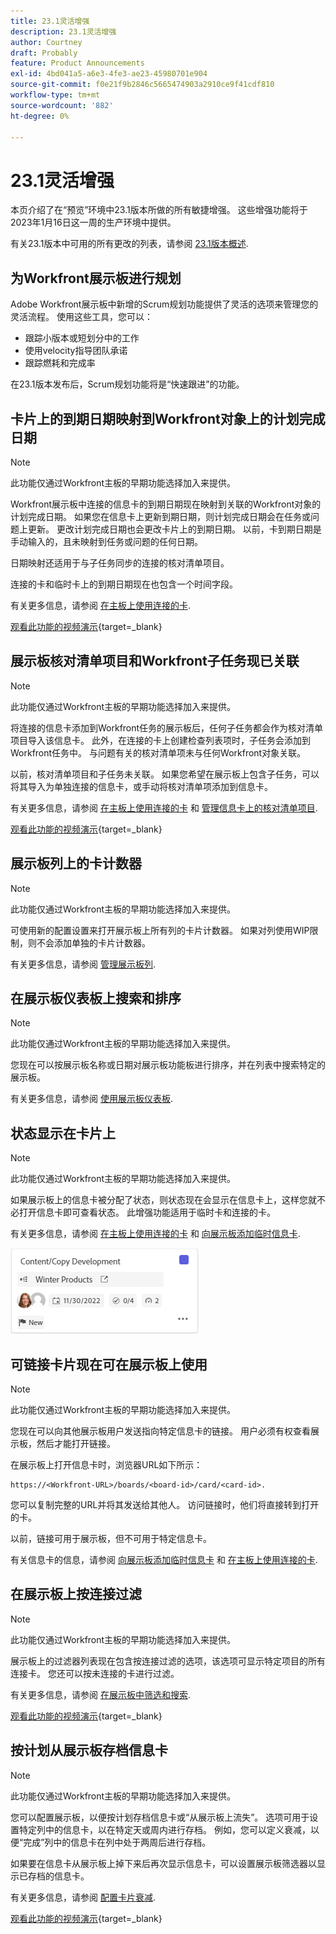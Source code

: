 ```yaml
---
title: 23.1灵活增强
description: 23.1灵活增强
author: Courtney
draft: Probably
feature: Product Announcements
exl-id: 4bd041a5-a6e3-4fe3-ae23-45980701e904
source-git-commit: f0e21f9b2846c5665474903a2910ce9f41cdf810
workflow-type: tm+mt
source-wordcount: '882'
ht-degree: 0%

---
```


# 23.1灵活增强

本页介绍了在“预览”环境中23.1版本所做的所有敏捷增强。 这些增强功能将于2023年1月16日这一周的生产环境中提供。

有关23.1版本中可用的所有更改的列表，请参阅 [23.1版本概述](/help/quicksilver/product-announcements/product-releases/23.1-release-activity/23-1-release-overview.md).

## 为Workfront展示板进行规划

Adobe Workfront展示板中新增的Scrum规划功能提供了灵活的选项来管理您的灵活流程。 使用这些工具，您可以：

* 跟踪小版本或短划分中的工作
* 使用velocity指导团队承诺
* 跟踪燃耗和完成率

在23.1版本发布后，Scrum规划功能将是“快速跟进”的功能。

## 卡片上的到期日期映射到Workfront对象上的计划完成日期

>[!NOTE]
>
>此功能仅通过Workfront主板的早期功能选择加入来提供。

Workfront展示板中连接的信息卡的到期日期现在映射到关联的Workfront对象的计划完成日期。 如果您在信息卡上更新到期日期，则计划完成日期会在任务或问题上更新。 更改计划完成日期也会更改卡片上的到期日期。 以前，卡到期日期是手动输入的，且未映射到任务或问题的任何日期。

日期映射还适用于与子任务同步的连接的核对清单项目。

连接的卡和临时卡上的到期日期现在也包含一个时间字段。

有关更多信息，请参阅 [在主板上使用连接的卡](/help/quicksilver/agile/get-started-with-boards/connected-cards.md).

[观看此功能的视频演示](https://video.tv.adobe.com/v/3411952/){target=_blank}

## 展示板核对清单项目和Workfront子任务现已关联

>[!NOTE]
>
>此功能仅通过Workfront主板的早期功能选择加入来提供。

将连接的信息卡添加到Workfront任务的展示板后，任何子任务都会作为核对清单项目导入该信息卡。 此外，在连接的卡上创建检查列表项时，子任务会添加到Workfront任务中。 与问题有关的核对清单项未与任何Workfront对象关联。

以前，核对清单项目和子任务未关联。 如果您希望在展示板上包含子任务，可以将其导入为单独连接的信息卡，或手动将核对清单项添加到信息卡。

有关更多信息，请参阅 [在主板上使用连接的卡](/help/quicksilver/agile/get-started-with-boards/connected-cards.md) 和 [管理信息卡上的核对清单项目](/help/quicksilver/agile/get-started-with-boards/manage-checklist-items.md).

[观看此功能的视频演示](https://video.tv.adobe.com/v/3411951/){target=_blank}

## 展示板列上的卡计数器

>[!NOTE]
>
>此功能仅通过Workfront主板的早期功能选择加入来提供。

可使用新的配置设置来打开展示板上所有列的卡片计数器。 如果对列使用WIP限制，则不会添加单独的卡片计数器。

有关更多信息，请参阅 [管理展示板列](/help/quicksilver/agile/get-started-with-boards/manage-board-columns.md).

## 在展示板仪表板上搜索和排序

>[!NOTE]
>
>此功能仅通过Workfront主板的早期功能选择加入来提供。

您现在可以按展示板名称或日期对展示板功能板进行排序，并在列表中搜索特定的展示板。

有关更多信息，请参阅 [使用展示板仪表板](/help/quicksilver/agile/get-started-with-boards/use-boards-page.md).

## 状态显示在卡片上

>[!NOTE]
>
>此功能仅通过Workfront主板的早期功能选择加入来提供。

如果展示板上的信息卡被分配了状态，则状态现在会显示在信息卡上，这样您就不必打开信息卡即可查看状态。 此增强功能适用于临时卡和连接的卡。

有关更多信息，请参阅 [在主板上使用连接的卡](/help/quicksilver/agile/get-started-with-boards/connected-cards.md) 和 [向展示板添加临时信息卡](/help/quicksilver/agile/get-started-with-boards/add-card-to-board.md).

![卡片状态](/help/quicksilver/product-announcements/product-releases/assets/boards-connected-card-details-110922.png)

## 可链接卡片现在可在展示板上使用

>[!NOTE]
>
>此功能仅通过Workfront主板的早期功能选择加入来提供。

您现在可以向其他展示板用户发送指向特定信息卡的链接。 用户必须有权查看展示板，然后才能打开链接。

在展示板上打开信息卡时，浏览器URL如下所示：

```
https://<Workfront-URL>/boards/<board-id>/card/<card-id>. 
```

您可以复制完整的URL并将其发送给其他人。 访问链接时，他们将直接转到打开的卡。

以前，链接可用于展示板，但不可用于特定信息卡。

有关信息卡的信息，请参阅 [向展示板添加临时信息卡](/help/quicksilver/agile/get-started-with-boards/add-card-to-board.md) 和 [在主板上使用连接的卡](/help/quicksilver/agile/get-started-with-boards/connected-cards.md).

## 在展示板上按连接过滤

>[!NOTE]
>
>此功能仅通过Workfront主板的早期功能选择加入来提供。

展示板上的过滤器列表现在包含按连接过滤的选项，该选项可显示特定项目的所有连接卡。 您还可以按未连接的卡进行过滤。

有关更多信息，请参阅 [在展示板中筛选和搜索](/help/quicksilver/agile/get-started-with-boards/filter-search-in-board.md).

[观看此功能的视频演示](https://video.tv.adobe.com/v/3412381/){target=_blank}

## 按计划从展示板存档信息卡

>[!NOTE]
>
>此功能仅通过Workfront主板的早期功能选择加入来提供。

您可以配置展示板，以便按计划存档信息卡或“从展示板上流失”。 选项可用于设置特定列中的信息卡，以在特定天或周内进行存档。 例如，您可以定义衰减，以便“完成”列中的信息卡在列中处于两周后进行存档。

如果要在信息卡从展示板上掉下来后再次显示信息卡，可以设置展示板筛选器以显示已存档的信息卡。

有关更多信息，请参阅 [配置卡片衰减](/help/quicksilver/agile/use-boards-agile-planning-tools/configure-card-falloff.md).

[观看此功能的视频演示](https://video.tv.adobe.com/v/3412323/){target=_blank}
